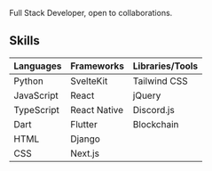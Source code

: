 Full Stack Developer, open to collaborations.
## Skills

| Languages     | Frameworks         | Libraries/Tools   |
|---------------|--------------------|-------------------|
| Python        | SvelteKit          |  Tailwind CSS     |
| JavaScript    | React              |  jQuery           |
| TypeScript    | React Native       |  Discord.js       |     
| Dart          | Flutter            |  Blockchain       |      
| HTML          | Django             |                   |
| CSS           | Next.js            |                   |


